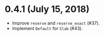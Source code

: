 # 0.4.1 (July 15, 2018)

* Improve `reserve` and `reserve_exact` (#37).
* Implement `Default` for `Slab` (#43).
